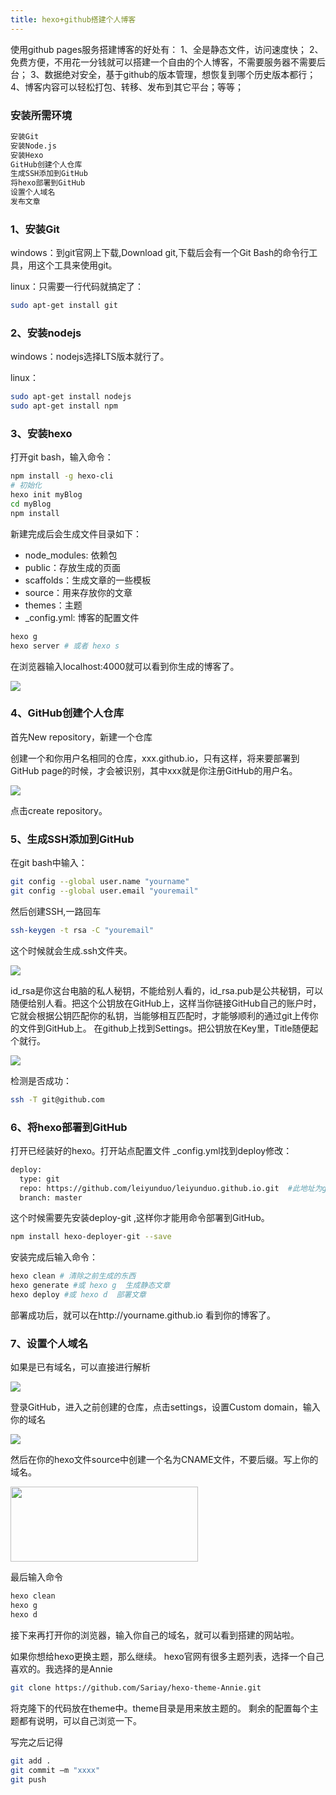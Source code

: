 ```yaml
---
title: hexo+github搭建个人博客
---
```

使用github pages服务搭建博客的好处有：
1、全是静态文件，访问速度快；
2、免费方便，不用花一分钱就可以搭建一个自由的个人博客，不需要服务器不需要后台；
3、数据绝对安全，基于github的版本管理，想恢复到哪个历史版本都行；
4、博客内容可以轻松打包、转移、发布到其它平台；等等；


### 安装所需环境

``` bash
安装Git
安装Node.js
安装Hexo
GitHub创建个人仓库
生成SSH添加到GitHub
将hexo部署到GitHub
设置个人域名
发布文章
```

### 1、安装Git

windows：到git官网上下载,Download git,下载后会有一个Git Bash的命令行工具，用这个工具来使用git。

linux：只需要一行代码就搞定了：
  ``` bash
  sudo apt-get install git
  ```


### 2、安装nodejs
windows：nodejs选择LTS版本就行了。

linux：
  ``` bash
  sudo apt-get install nodejs
  sudo apt-get install npm
  ```

### 3、安装hexo

打开git bash，输入命令：
``` bash
npm install -g hexo-cli
# 初始化
hexo init myBlog
cd myBlog
npm install
```

新建完成后会生成文件目录如下：

- node_modules: 依赖包
- public：存放生成的页面
- scaffolds：生成文章的一些模板
- source：用来存放你的文章
- themes：主题
- _config.yml: 博客的配置文件

``` bash
hexo g
hexo server # 或者 hexo s
```

在浏览器输入localhost:4000就可以看到你生成的博客了。

<img src="/img/hexo.jpg" class="full-image" />


### 4、GitHub创建个人仓库

首先New repository，新建一个仓库

创建一个和你用户名相同的仓库，xxx.github.io，只有这样，将来要部署到GitHub page的时候，才会被识别，其中xxx就是你注册GitHub的用户名。

<img src="/img/github_name.png" class="full-image" />

点击create repository。


### 5、生成SSH添加到GitHub

在git bash中输入：

``` bash
git config --global user.name "yourname"
git config --global user.email "youremail"
```
然后创建SSH,一路回车

``` bash
ssh-keygen -t rsa -C "youremail"
```
这个时候就会生成.ssh文件夹。

<img src="/img/git_bash.jpg" class="full-image" />

id_rsa是你这台电脑的私人秘钥，不能给别人看的，id_rsa.pub是公共秘钥，可以随便给别人看。把这个公钥放在GitHub上，这样当你链接GitHub自己的账户时，它就会根据公钥匹配你的私钥，当能够相互匹配时，才能够顺利的通过git上传你的文件到GitHub上。
在github上找到Settings。把公钥放在Key里，Title随便起个就行。

<img src="/img/ssh.png" class="full-image" />

检测是否成功：
``` bash
ssh -T git@github.com
```

### 6、将hexo部署到GitHub

打开已经装好的hexo。打开站点配置文件 _config.yml找到deploy修改：

``` bash
deploy:
  type: git
  repo: https://github.com/leiyunduo/leiyunduo.github.io.git  #此地址为github仓储地址
  branch: master
```

这个时候需要先安装deploy-git ,这样你才能用命令部署到GitHub。

``` bash
npm install hexo-deployer-git --save
```

安装完成后输入命令：

``` bash
hexo clean # 清除之前生成的东西
hexo generate #或 hexo g  生成静态文章
hexo deploy #或 hexo d  部署文章
```
部署成功后，就可以在http://yourname.github.io 看到你的博客了。


### 7、设置个人域名

如果是已有域名，可以直接进行解析

<img src="/img/yu.png" class="full-image" />

登录GitHub，进入之前创建的仓库，点击settings，设置Custom domain，输入你的域名

<img src="/img/github_pages.png" class="full-image" />

然后在你的hexo文件source中创建一个名为CNAME文件，不要后缀。写上你的域名。

<img src="/img/chame.png" style="width:300px;height:120px;" />

最后输入命令

``` bash
hexo clean
hexo g
hexo d
```

接下来再打开你的浏览器，输入你自己的域名，就可以看到搭建的网站啦。

如果你想给hexo更换主题，那么继续。
hexo官网有很多主题列表，选择一个自己喜欢的。我选择的是Annie

``` bash
git clone https://github.com/Sariay/hexo-theme-Annie.git
```

将克隆下的代码放在theme中。theme目录是用来放主题的。
剩余的配置每个主题都有说明，可以自己浏览一下。

写完之后记得

``` bash
git add .
git commit –m "xxxx"
git push 
```
